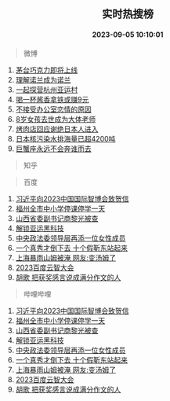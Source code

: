 <div align="center"><h2>实时热搜榜</h2><h4>2023-09-05 10:10:01</h4></div>

> 微博  

1. [茅台巧克力即将上线](https://s.weibo.com/weibo?q=%23%E8%8C%85%E5%8F%B0%E5%B7%A7%E5%85%8B%E5%8A%9B%E5%8D%B3%E5%B0%86%E4%B8%8A%E7%BA%BF%23&t=31&band_rank=1&Refer=top)<br />
2. [理解诺兰成为诺兰](https://s.weibo.com/weibo?q=%E7%90%86%E8%A7%A3%E8%AF%BA%E5%85%B0%E6%88%90%E4%B8%BA%E8%AF%BA%E5%85%B0&t=31&band_rank=2&Refer=top)<br />
3. [一起探营杭州亚运村](https://s.weibo.com/weibo?q=%23%E4%B8%80%E8%B5%B7%E6%8E%A2%E8%90%A5%E6%9D%AD%E5%B7%9E%E4%BA%9A%E8%BF%90%E6%9D%91%23&t=31&band_rank=3&Refer=top)<br />
4. [喝一杯酱香拿铁或赚9元](https://s.weibo.com/weibo?q=%23%E5%96%9D%E4%B8%80%E6%9D%AF%E9%85%B1%E9%A6%99%E6%8B%BF%E9%93%81%E6%88%96%E8%B5%9A9%E5%85%83%23&t=31&band_rank=4&Refer=top)<br />
5. [不接受办公室恋情的原因](https://s.weibo.com/weibo?q=%23%E4%B8%8D%E6%8E%A5%E5%8F%97%E5%8A%9E%E5%85%AC%E5%AE%A4%E6%81%8B%E6%83%85%E7%9A%84%E5%8E%9F%E5%9B%A0%23&t=31&band_rank=5&Refer=top)<br />
6. [8岁女孩去世成为大体老师](https://s.weibo.com/weibo?q=%238%E5%B2%81%E5%A5%B3%E5%AD%A9%E5%8E%BB%E4%B8%96%E6%88%90%E4%B8%BA%E5%A4%A7%E4%BD%93%E8%80%81%E5%B8%88%23&t=31&band_rank=6&Refer=top)<br />
7. [烤肉店回应谢绝日本人进入](https://s.weibo.com/weibo?q=%23%E7%83%A4%E8%82%89%E5%BA%97%E5%9B%9E%E5%BA%94%E8%B0%A2%E7%BB%9D%E6%97%A5%E6%9C%AC%E4%BA%BA%E8%BF%9B%E5%85%A5%23&t=31&band_rank=7&Refer=top)<br />
8. [日本核污染水排海量已超4200吨](https://s.weibo.com/weibo?q=%23%E6%97%A5%E6%9C%AC%E6%A0%B8%E6%B1%A1%E6%9F%93%E6%B0%B4%E6%8E%92%E6%B5%B7%E9%87%8F%E5%B7%B2%E8%B6%854200%E5%90%A8%23&t=31&band_rank=8&Refer=top)<br />
9. [巨蟹座永远不会奔谁而去](https://s.weibo.com/weibo?q=%E5%B7%A8%E8%9F%B9%E5%BA%A7%E6%B0%B8%E8%BF%9C%E4%B8%8D%E4%BC%9A%E5%A5%94%E8%B0%81%E8%80%8C%E5%8E%BB&t=31&band_rank=9&Refer=top)<br />

> 知乎  


> 百度  

1. [习近平向2023中国国际智博会致贺信](https://www.baidu.com/s?wd=%E4%B9%A0%E8%BF%91%E5%B9%B3%E5%90%912023%E4%B8%AD%E5%9B%BD%E5%9B%BD%E9%99%85%E6%99%BA%E5%8D%9A%E4%BC%9A%E8%87%B4%E8%B4%BA%E4%BF%A1&sa=fyb_news&rsv_dl=fyb_news)<br />
2. [福州全市中小学停课停学一天](https://www.baidu.com/s?wd=%E7%A6%8F%E5%B7%9E%E5%85%A8%E5%B8%82%E4%B8%AD%E5%B0%8F%E5%AD%A6%E5%81%9C%E8%AF%BE%E5%81%9C%E5%AD%A6%E4%B8%80%E5%A4%A9&sa=fyb_news&rsv_dl=fyb_news)<br />
3. [山西省委副书记商黎光被查](https://www.baidu.com/s?wd=%E5%B1%B1%E8%A5%BF%E7%9C%81%E5%A7%94%E5%89%AF%E4%B9%A6%E8%AE%B0%E5%95%86%E9%BB%8E%E5%85%89%E8%A2%AB%E6%9F%A5&sa=fyb_news&rsv_dl=fyb_news)<br />
4. [解锁亚运黑科技](https://www.baidu.com/s?wd=%E8%A7%A3%E9%94%81%E4%BA%9A%E8%BF%90%E9%BB%91%E7%A7%91%E6%8A%80&sa=fyb_news&rsv_dl=fyb_news)<br />
5. [中央政法委领导层再添一位女性成员](https://www.baidu.com/s?wd=%E4%B8%AD%E5%A4%AE%E6%94%BF%E6%B3%95%E5%A7%94%E9%A2%86%E5%AF%BC%E5%B1%82%E5%86%8D%E6%B7%BB%E4%B8%80%E4%BD%8D%E5%A5%B3%E6%80%A7%E6%88%90%E5%91%98&sa=fyb_news&rsv_dl=fyb_news)<br />
6. [一个真秀才倒下去 十个假靳东站起来](https://www.baidu.com/s?wd=%E4%B8%80%E4%B8%AA%E7%9C%9F%E7%A7%80%E6%89%8D%E5%80%92%E4%B8%8B%E5%8E%BB+%E5%8D%81%E4%B8%AA%E5%81%87%E9%9D%B3%E4%B8%9C%E7%AB%99%E8%B5%B7%E6%9D%A5&sa=fyb_news&rsv_dl=fyb_news)<br />
7. [上海暴雨山姆被淹 网友:变汤姆了](https://www.baidu.com/s?wd=%E4%B8%8A%E6%B5%B7%E6%9A%B4%E9%9B%A8%E5%B1%B1%E5%A7%86%E8%A2%AB%E6%B7%B9+%E7%BD%91%E5%8F%8B%3A%E5%8F%98%E6%B1%A4%E5%A7%86%E4%BA%86&sa=fyb_news&rsv_dl=fyb_news)<br />
8. [2023百度云智大会](https://www.baidu.com/s?wd=2023%E7%99%BE%E5%BA%A6%E4%BA%91%E6%99%BA%E5%A4%A7%E4%BC%9A&sa=fyb_news&rsv_dl=fyb_news)<br />
9. [胡歌 把获奖感言说成满分作文的人](https://www.baidu.com/s?wd=%E8%83%A1%E6%AD%8C+%E6%8A%8A%E8%8E%B7%E5%A5%96%E6%84%9F%E8%A8%80%E8%AF%B4%E6%88%90%E6%BB%A1%E5%88%86%E4%BD%9C%E6%96%87%E7%9A%84%E4%BA%BA&sa=fyb_news&rsv_dl=fyb_news)<br />

> 哔哩哔哩  

1. [习近平向2023中国国际智博会致贺信](https://www.baidu.com/s?wd=%E4%B9%A0%E8%BF%91%E5%B9%B3%E5%90%912023%E4%B8%AD%E5%9B%BD%E5%9B%BD%E9%99%85%E6%99%BA%E5%8D%9A%E4%BC%9A%E8%87%B4%E8%B4%BA%E4%BF%A1&sa=fyb_news&rsv_dl=fyb_news)<br />
2. [福州全市中小学停课停学一天](https://www.baidu.com/s?wd=%E7%A6%8F%E5%B7%9E%E5%85%A8%E5%B8%82%E4%B8%AD%E5%B0%8F%E5%AD%A6%E5%81%9C%E8%AF%BE%E5%81%9C%E5%AD%A6%E4%B8%80%E5%A4%A9&sa=fyb_news&rsv_dl=fyb_news)<br />
3. [山西省委副书记商黎光被查](https://www.baidu.com/s?wd=%E5%B1%B1%E8%A5%BF%E7%9C%81%E5%A7%94%E5%89%AF%E4%B9%A6%E8%AE%B0%E5%95%86%E9%BB%8E%E5%85%89%E8%A2%AB%E6%9F%A5&sa=fyb_news&rsv_dl=fyb_news)<br />
4. [解锁亚运黑科技](https://www.baidu.com/s?wd=%E8%A7%A3%E9%94%81%E4%BA%9A%E8%BF%90%E9%BB%91%E7%A7%91%E6%8A%80&sa=fyb_news&rsv_dl=fyb_news)<br />
5. [中央政法委领导层再添一位女性成员](https://www.baidu.com/s?wd=%E4%B8%AD%E5%A4%AE%E6%94%BF%E6%B3%95%E5%A7%94%E9%A2%86%E5%AF%BC%E5%B1%82%E5%86%8D%E6%B7%BB%E4%B8%80%E4%BD%8D%E5%A5%B3%E6%80%A7%E6%88%90%E5%91%98&sa=fyb_news&rsv_dl=fyb_news)<br />
6. [一个真秀才倒下去 十个假靳东站起来](https://www.baidu.com/s?wd=%E4%B8%80%E4%B8%AA%E7%9C%9F%E7%A7%80%E6%89%8D%E5%80%92%E4%B8%8B%E5%8E%BB+%E5%8D%81%E4%B8%AA%E5%81%87%E9%9D%B3%E4%B8%9C%E7%AB%99%E8%B5%B7%E6%9D%A5&sa=fyb_news&rsv_dl=fyb_news)<br />
7. [上海暴雨山姆被淹 网友:变汤姆了](https://www.baidu.com/s?wd=%E4%B8%8A%E6%B5%B7%E6%9A%B4%E9%9B%A8%E5%B1%B1%E5%A7%86%E8%A2%AB%E6%B7%B9+%E7%BD%91%E5%8F%8B%3A%E5%8F%98%E6%B1%A4%E5%A7%86%E4%BA%86&sa=fyb_news&rsv_dl=fyb_news)<br />
8. [2023百度云智大会](https://www.baidu.com/s?wd=2023%E7%99%BE%E5%BA%A6%E4%BA%91%E6%99%BA%E5%A4%A7%E4%BC%9A&sa=fyb_news&rsv_dl=fyb_news)<br />
9. [胡歌 把获奖感言说成满分作文的人](https://www.baidu.com/s?wd=%E8%83%A1%E6%AD%8C+%E6%8A%8A%E8%8E%B7%E5%A5%96%E6%84%9F%E8%A8%80%E8%AF%B4%E6%88%90%E6%BB%A1%E5%88%86%E4%BD%9C%E6%96%87%E7%9A%84%E4%BA%BA&sa=fyb_news&rsv_dl=fyb_news)<br />
